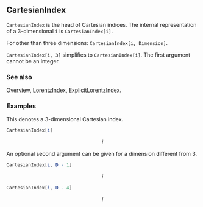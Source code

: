 ## CartesianIndex

`CartesianIndex` is the head of Cartesian indices. The internal representation of a $3$-dimensional `i` is `CartesianIndex[i]`.

For other than three dimensions: `CartesianIndex[i, Dimension]`.

`CartesianIndex[i, 3]` simplifies to `CartesianIndex[i]`. The first argument cannot be an integer.

### See also

[Overview](Extra/FeynCalc.md), [LorentzIndex](LorentzIndex.md), [ExplicitLorentzIndex](ExplicitLorentzIndex.md).

### Examples

This denotes a 3-dimensional Cartesian index.

```mathematica
CartesianIndex[i]
```

$$i$$

An optional second argument can be given for a dimension different from 3.

```mathematica
CartesianIndex[i, D - 1]
```

$$i$$

```mathematica
CartesianIndex[i, D - 4]
```

$$i$$
